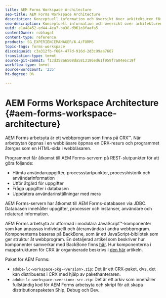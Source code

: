 ```yaml
---
title: AEM Forms Workspace Architecture
seo-title: AEM Forms Workspace Architecture
description: Konceptuell information och översikt över arkitekturen för arbetsytan i LiveCycle AEM Forms.
seo-description: Konceptuell information och översikt över arkitekturen för arbetsytan i LiveCycle AEM Forms.
uuid: e1a48452-ed44-4ea7-ba38-d961c8faafa5
contentOwner: robhagat
content-type: reference
products: SG_EXPERIENCEMANAGER/6.4/FORMS
topic-tags: forms-workspace
discoiquuid: c3a312fb-f684-477d-916d-2d3c99aa7607
translation-type: tm+mt
source-git-commit: f13d358a6508da5813186ed61f959f7a84e6c19f
workflow-type: tm+mt
source-wordcount: '235'
ht-degree: 0%

---
```



# AEM Forms Workspace Architecture {#aem-forms-workspace-architecture}

AEM Forms arbetsyta är ett webbprogram som finns på CRX™. När arbetsytan öppnas i en webbläsare öppnas en CRX-resurs och programmet återges som en HTML-sida i webbläsaren.

Programmet får åtkomst till AEM Forms-servern på REST-slutpunkter för att göra följande:

* Hämta användaruppgifter, processstartpunkter, processhistorik och användarinformation
* Utför åtgärd för uppgifter
* Fråga uppgifter i databasen
* Uppdatera användarinställningar med mera

AEM Forms-servern har åtkomst till AEM Forms-databasen via JDBC. Databasen innehåller uppgifter, processer och instanser, användare och relaterad information.

AEM Forms arbetsyta är utformad i modulära JavaScript™-komponenter som kan anpassas individuellt och återanvändas i andra webbprogram. Komponenterna baseras på BackBone, som är ett JavaScript-bibliotek som ger struktur åt webbprogram. En detaljerad artikel som beskriver hur komponenter samverkar med BackBone finns [här](/help/forms/using/backbone-interaction.md). Hur komponenterna i mappstrukturen för CRX är organiserade beskrivs i [den här](/help/forms/using/folder-structure.md) artikeln.

Paket för AEM Forms:

* `adobe-lc-workspace-pkg-<version>.zip`: Det är ett CRX-paket, dvs. det kan distribueras i CRX med hjälp av pakethanteraren.
* `adobe-lc-workspace-<version>-src.zip`: Det är ett arkiv som innehåller fullständig kod för AEM Forms arbetsyta och skript för att skapa distributionspaketen Ship, Debug och Dev.
